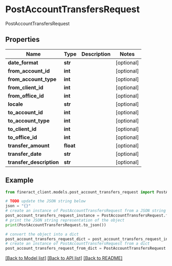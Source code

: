 # PostAccountTransfersRequest

PostAccountTransfersRequest

## Properties

Name | Type | Description | Notes
------------ | ------------- | ------------- | -------------
**date_format** | **str** |  | [optional] 
**from_account_id** | **int** |  | [optional] 
**from_account_type** | **int** |  | [optional] 
**from_client_id** | **int** |  | [optional] 
**from_office_id** | **int** |  | [optional] 
**locale** | **str** |  | [optional] 
**to_account_id** | **int** |  | [optional] 
**to_account_type** | **int** |  | [optional] 
**to_client_id** | **int** |  | [optional] 
**to_office_id** | **int** |  | [optional] 
**transfer_amount** | **float** |  | [optional] 
**transfer_date** | **str** |  | [optional] 
**transfer_description** | **str** |  | [optional] 

## Example

```python
from fineract_client.models.post_account_transfers_request import PostAccountTransfersRequest

# TODO update the JSON string below
json = "{}"
# create an instance of PostAccountTransfersRequest from a JSON string
post_account_transfers_request_instance = PostAccountTransfersRequest.from_json(json)
# print the JSON string representation of the object
print(PostAccountTransfersRequest.to_json())

# convert the object into a dict
post_account_transfers_request_dict = post_account_transfers_request_instance.to_dict()
# create an instance of PostAccountTransfersRequest from a dict
post_account_transfers_request_from_dict = PostAccountTransfersRequest.from_dict(post_account_transfers_request_dict)
```
[[Back to Model list]](../README.md#documentation-for-models) [[Back to API list]](../README.md#documentation-for-api-endpoints) [[Back to README]](../README.md)



